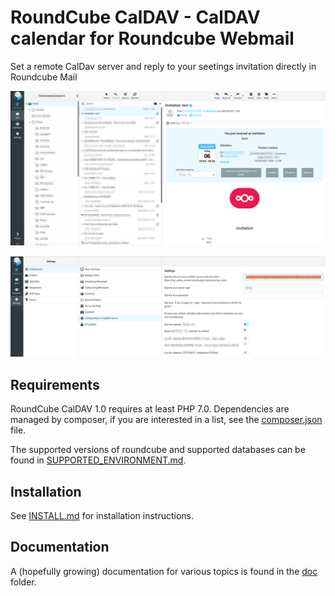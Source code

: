 # RoundCube CalDAV - CalDAV calendar for Roundcube Webmail

Set a remote CalDav server and reply to your seetings invitation directly in Roundcube Mail

![](doc/caldav_screen.png)

![](doc/caldav_setup_screen.png)


## Requirements

RoundCube CalDAV 1.0 requires at least PHP 7.0. Dependencies are managed by composer, if you are interested in a list, see the
[composer.json](composer.json) file.

The supported versions of roundcube and supported databases can be found in [SUPPORTED_ENVIRONMENT.md](doc/SUPPORTED_ENVIRONMENT.md).

## Installation

See [INSTALL.md](doc/INSTALL.md) for installation instructions.

## Documentation

A (hopefully growing) documentation for various topics is found in the [doc](doc/) folder.

